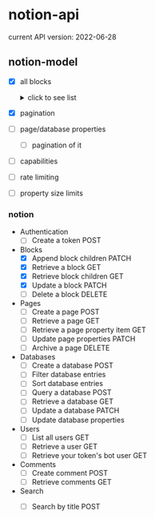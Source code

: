 # notion-api

current API version: 2022-06-28

## notion-model

- [x] all blocks
    <details>
    <summary>click to see list</summary>

    - [x] bookmark
    - [x] breadcrumb
    - [x] bulleted_list_item
    - [x] callout
    - [x] child_database
    - [x] child_page
    - [x] code
    - [x] column_list
    - [x] column
    - [x] divider
    - [x] embed
    - [x] file
    - [x] heading_1
    - [x] heading_2
    - [x] heading_3
    - [x] image
    - [x] link_preview
    - [x] numbered_list_item
    - [x] paragraph
    - [x] pdf
    - [x] quote
    - [x] synced_block
    - [x] table_of_contents
    - [x] table_row
    - [x] table
    - [x] template
    - [x] to_do
    - [x] toggle
    - [x] video

    </details>

- [x] pagination
- [ ] page/database properties
    - [ ] pagination of it
- [ ] capabilities
- [ ] rate limiting
- [ ] property size limits

### notion

- Authentication
  - [ ] Create a token POST
- Blocks
  - [x] Append block children PATCH
  - [x] Retrieve a block GET
  - [x] Retrieve block children GET
  - [x] Update a block PATCH
  - [ ] Delete a block DELETE
- Pages
  - [ ] Create a page POST
  - [ ] Retrieve a page GET
  - [ ] Retrieve a page property item GET
  - [ ] Update page properties PATCH
  - [ ] Archive a page DELETE
- Databases
  - [ ] Create a database POST
  - [ ] Filter database entries
  - [ ] Sort database entries
  - [ ] Query a database POST
  - [ ] Retrieve a database GET
  - [ ] Update a database PATCH
  - [ ] Update database properties
- Users
  - [ ] List all users GET
  - [ ] Retrieve a user GET
  - [ ] Retrieve your token's bot user GET
- Comments
  - [ ] Create comment POST
  - [ ] Retrieve comments GET
- Search
  - [ ] Search by title POST

